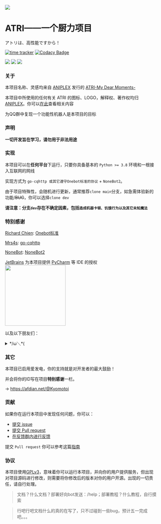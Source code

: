 ![](https://socialify.git.ci/Kyomotoi/ATRI/image?description=1&descriptionEditable=A%20project%20for%20ATRI%2C%20Usage%20go-CQHTTP%20%2B%20NoneBot2.&forks=1&issues=1&language=1&logo=https%3A%2F%2Fi.loli.net%2F2020%2F11%2F12%2FYcINCkyp8vK2inD.png&owner=1&pattern=Circuit%20Board&stargazers=1&theme=Light)

# ATRI——一个厨力项目
アトリは、高性能ですから！

[![time tracker](https://wakatime.com/badge/github/Kyomotoi/ATRI.svg)](https://wakatime.com/badge/github/Kyomotoi/ATRI)
[![Codacy Badge](https://app.codacy.com/project/badge/Grade/79f1238b7ad74788aff6f5fafaa0e930)](https://www.codacy.com/gh/Kyomotoi/ATRI/dashboard?utm_source=github.com&amp;utm_medium=referral&amp;utm_content=Kyomotoi/ATRI&amp;utm_campaign=Badge_Grade)

[![](https://img.shields.io/github/license/Kyomotoi/ATRI?style=for-the-badge)](https://www.gnu.org/licenses/gpl-3.0.html)
[![](https://img.shields.io/badge/Chat-567297659-blue?style=for-the-badge)](https://jq.qq.com/?_wv=1027&k=a89kfKQE)
[![](https://img.shields.io/badge/DOCS-ATRI--docs-important?style=for-the-badge)](https://atri.0w0.ink/#/)

### 关于
本项目名称、灵感均来自 [ANIPLEX](https://aniplex-exe.com/) 发行的 [ATRI-My Dear Moments-](https://atri-mdm.com/)

本项目中所使用的任何有关 ATRI 的图标、LOGO，解释权、著作权均归 [ANIPLEX](https://aniplex-exe.com/)。你可以[在此](https://aniplex-exe.com/guidelines/)查看相关内容

为QQ群中复现一个功能性机器人是本项目的目标

### 声明
**一切开发旨在学习，请勿用于非法用途**

### 实现
本项目可以在**任何平台**下运行，只要你具备基本的 `Python >= 3.8` 环境和一根接入互联网的网线

实现方式为 `go-cqhttp 或其它遵守Onebot标准的协议` + `NoneBot2`。

由于项目特殊性，会随机进行更新，通常推荐`clone main`分支，如急需体验新的功能/~~BUG~~，你可以选择`clone dev`

**请注意：分支`dev`存在不确定因素，包括`造成机器卡顿、饥饿行为以及其它未知魔法`**

### 特别感谢
[Richard Chien](https://github.com/richardchien): [Onebot标准](https://github.com/howmanybots/onebot)

[Mrs4s](https://github.com/Mrs4s): [go-cqhttp](https://github.com/Mrs4s/go-cqhttp)

[NoneBot](https://github.com/nonebot): [NoneBot2](https://github.com/nonebot/nonebot2)

[JetBrains](https://www.jetbrains.com/?from=ATRI) 为本项目提供 [PyCharm](https://www.jetbrains.com/pycharm/?from=ATRI) 等 IDE 的授权<br>
[<img src="https://cdn.jsdelivr.net/gh/Kyomotoi/CDN@master/noting/jetbrains-variant-3.png" width="200"/>](https://www.jetbrains.com/?from=ATRI)

以及以下朋友们：
  <details markdown='1'><summary>*/ω＼*(</summary>
    *排名不分现后*<br>
    · 50861735 11.0CNY<br>
    · 1072324725 17.0CNY<br>
    · AfdianUser_quGy 5.0CNY<br>
    · 1752179928 56.14CNY<br>
    · Mikasa 66.0CNY<br>
    · SkipM4 27.0CNY<br>
    · Chunk7 33.0CNY<br>
    · Wwwwwwalnut 10.0CNY<br>
    · 演变 5.0CNY<br>
    · 梓哟P 23.33CNY
 </details>

### 其它
本项目已启用爱发电，你的支持就是对开发者的最大鼓励！

并会将你的ID写在项目**特别感谢**一栏。

-> https://afdian.net/@Kyomotoi

### 贡献
如果你在运行本项目中发现任何问题，你可以：
- [提交 issue](https://github.com/Kyomotoi/ATRI/issues)
- [提交 Pull request](https://github.com/Kyomotoi/ATRI/pulls)
- [在反馈群内进行反馈](https://jq.qq.com/?_wv=1027&k=WoAAYXbJ)

提交 `Pull request` 你可以参考这篇[指南](docs/dev.md)

### 协议
本项目使用[GPLv3](https://github.com/Kyomotoi/Aya/blob/master/LICENSE)，意味着你可以运行本项目，并向你的用户提供服务，但出现对项目源码进行修改，则需要将你修改后的版本对你的用户开源。出现的一切责任，请自行处理。

> 文档？什么文档？部署好向bot发送：/help；部署教程？什么教程，自行摸索

> 行吧行吧文档什么的真的在写了，只不过碰到一些bug，预计五一完成吧。。。